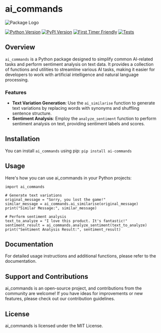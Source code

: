 # ai_commands

![Package Logo](https://github.com/MKM12345/ai_commands/logo.png)

[![Python Version](https://img.shields.io/badge/Python-%3E%3D%203.7-blue?style=plastic.svg)](https://www.python.org/downloads/)
[![PyPI Version](https://img.shields.io/badge/pypi%20package-0.1.0-4DC71F?style=plastic.svg)](https://pypi.org/project/ai_commands/)
[![First Timer Friendly](https://img.shields.io/badge/first%20timer-friendly-4DC71F?style=plastic.svg)](https://github.com/MKM12345/ai_commands/issues?q=is%3Aissue+is%3Aopen+label%3A%22good+first+issue%22)
[![Tests](https://img.shields.io/badge/tests-all%20passing-4DC71F?style=plastic.svg)](https://github.com/MKM12345/ai_commands/actions)

## Overview

`ai_commands` is a Python package designed to simplify common AI-related tasks and perform sentiment analysis on text data. It provides a collection of functions and utilities to streamline various AI tasks, making it easier for developers to work with artificial intelligence and natural language processing.

### Features

- **Text Variation Generation**: Use the `ai_similarise` function to generate text variations by replacing words with synonyms and shuffling sentence structure.
- **Sentiment Analysis**: Employ the `analyze_sentiment` function to perform sentiment analysis on text, providing sentiment labels and scores.

## Installation

You can install `ai_commands` using pip:
`pip install ai-commands`

## Usage
Here's how you can use ai_commands in your Python projects:

```
import ai_commands

# Generate text variations
original_message = "Sorry, you lost the game!"
similar_message = ai_commands.ai_similarise(original_message)
print("Similar Message:", similar_message)

# Perform sentiment analysis
text_to_analyze = "I love this product. It's fantastic!"
sentiment_result = ai_commands.analyze_sentiment(text_to_analyze)
print("Sentiment Analysis Result:", sentiment_result)

```
## Documentation
For detailed usage instructions and additional functions, please refer to the documentation.

## Support and Contributions
ai_commands is an open-source project, and contributions from the community are welcome! If you have ideas for improvements or new features, please check out our contribution guidelines.

## License
ai_commands is licensed under the MIT License.
